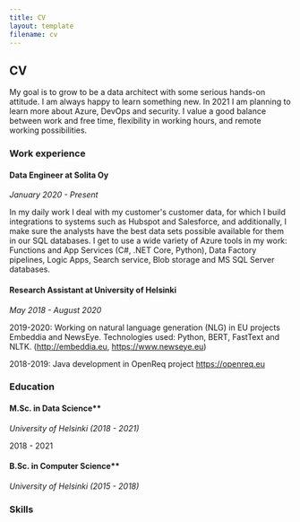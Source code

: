 ```yaml
---
title: CV
layout: template
filename: cv
--- 
```

## CV

My goal is to grow to be a data architect with some serious hands-on attitude. I am always happy to learn something new. In 2021 I am planning to learn more about Azure, DevOps and security. I value a good balance between work and free time, flexibility in working hours, and remote working possibilities.

### Work experience

#### Data Engineer at Solita Oy

_January 2020 - Present_

In my daily work I deal with my customer's customer data, for which I build integrations to systems such as Hubspot and Salesforce, and additionally, I make sure the analysts have the best data sets possible available for them in our SQL databases. I get to use a wide variety of Azure tools in my work: Functions and App Services (C#, .NET Core, Python), Data Factory pipelines, Logic Apps, Search service, Blob storage and MS SQL Server databases.

#### Research Assistant at University of Helsinki

_May 2018 - August 2020_

2019-2020: Working on natural language generation (NLG) in EU projects Embeddia and NewsEye. Technologies used: Python, BERT, FastText and NLTK.
(http://embeddia.eu, https://www.newseye.eu)

2018-2019: Java development in OpenReq project
https://openreq.eu

### Education

#### M.Sc. in Data Science**

_University of Helsinki (2018 - 2021)_

2018 - 2021

#### B.Sc. in Computer Science**

_University of Helsinki (2015 - 2018)_


### Skills


